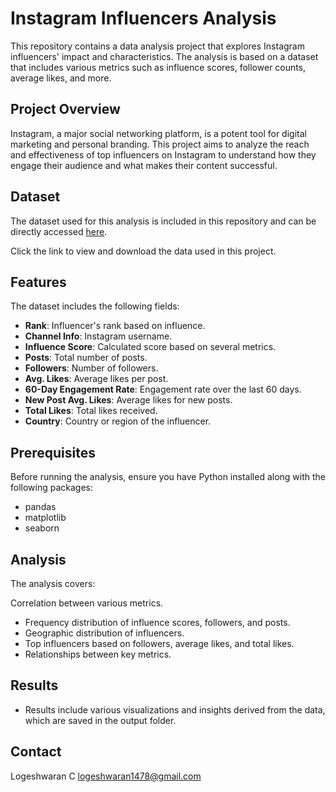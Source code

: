 # Instagram Influencers Analysis

This repository contains a data analysis project that explores Instagram influencers' impact and characteristics. The analysis is based on a dataset that includes various metrics such as influence scores, follower counts, average likes, and more.

## Project Overview

Instagram, a major social networking platform, is a potent tool for digital marketing and personal branding. This project aims to analyze the reach and effectiveness of top influencers on Instagram to understand how they engage their audience and what makes their content successful.

## Dataset

The dataset used for this analysis is included in this repository and can be directly accessed [here](https://drive.google.com/drive/folders/1KEBUD0a_3DhR5dnbv0jdZqews-V75CIx).

Click the link to view and download the data used in this project.


## Features

The dataset includes the following fields:
- **Rank**: Influencer's rank based on influence.
- **Channel Info**: Instagram username.
- **Influence Score**: Calculated score based on several metrics.
- **Posts**: Total number of posts.
- **Followers**: Number of followers.
- **Avg. Likes**: Average likes per post.
- **60-Day Engagement Rate**: Engagement rate over the last 60 days.
- **New Post Avg. Likes**: Average likes for new posts.
- **Total Likes**: Total likes received.
- **Country**: Country or region of the influencer.



## Prerequisites
Before running the analysis, ensure you have Python installed along with the following packages:

- pandas
- matplotlib
- seaborn


## Analysis
The analysis covers:

Correlation between various metrics.
- Frequency distribution of influence scores, followers, and posts.
- Geographic distribution of influencers.
- Top influencers based on followers, average likes, and total likes.
- Relationships between key metrics.
## Results
- Results include various visualizations and insights derived from the data, which are saved in the output folder.

## Contact
 Logeshwaran C
 logeshwaran1478@gmail.com



